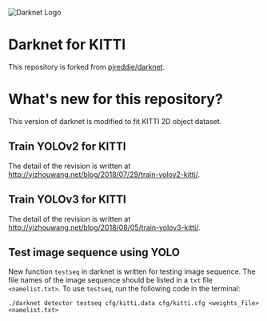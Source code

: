 ![Darknet Logo](http://pjreddie.com/media/files/darknet-black-small.png)

# Darknet for KITTI

This repository is forked from [pjreddie/darknet](https://github.com/pjreddie/darknet). 

# What's new for this repository? #

This version of darknet is modified to fit KITTI 2D object dataset. 

## Train YOLOv2 for KITTI ##

The detail of the revision is written at http://yizhouwang.net/blog/2018/07/29/train-yolov2-kitti/.

## Train YOLOv3 for KITTI ##

The detail of the revision is written at http://yizhouwang.net/blog/2018/08/05/train-yolov3-kitti/.

## Test image sequence using YOLO ##

New function `testseq` in darknet is written for testing image sequence. The file names of the image sequence should be listed in a `txt` file `<namelist.txt>`. To use `testseq`, run the following code in the terminal:
```
./darknet detector testseq cfg/kitti.data cfg/kitti.cfg <weights_file> <namelist.txt>
```
